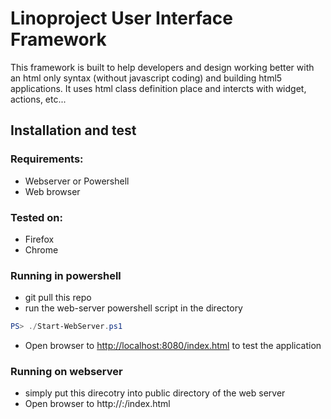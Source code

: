 # Linoproject User Interface Framework

This framework is built to help developers and design working better with an html only syntax (without javascript coding) and building html5 applications. It uses html class definition place and intercts with widget, actions, etc...

## Installation and test ##

### Requirements: ###
* Webserver or Powershell
* Web browser

### Tested on: ###
* Firefox 
* Chrome

### Running in powershell ###
* git pull this repo
* run the web-server powershell script in the directory 
```powershell
PS> ./Start-WebServer.ps1
```
* Open browser to [http://localhost:8080/index.html](http://localhost:8080/index.html) to test the application

### Running on webserver ###
* simply put this direcotry into public directory of the web server
* Open browser to  http://<webserver>:<port>/index.html


 
 
